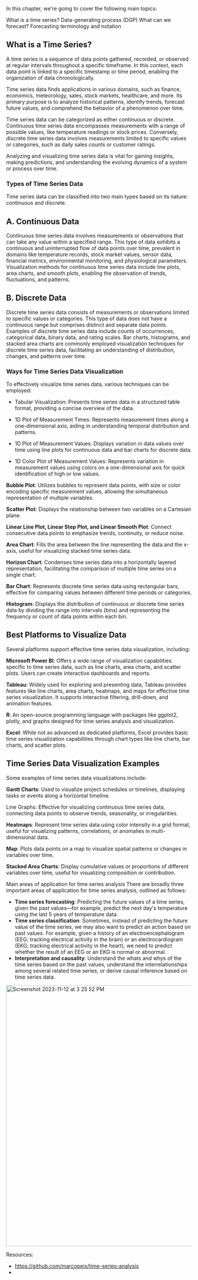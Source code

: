 In this chapter, we're going to cover the following main topics:

What is a time series?
Data-generating process (DGP)
What can we forecast?
Forecasting terminology and notation


## What is a Time Series?

A time series is a sequence of data points gathered, recorded, or observed at regular intervals throughout a specific timeframe. In this context, each data point is linked to a specific timestamp or time period, enabling the organization of data chronologically.

Time series data finds applications in various domains, such as finance, economics, meteorology, sales, stock markets, healthcare, and more. Its primary purpose is to analyze historical patterns, identify trends, forecast future values, and comprehend the behavior of a phenomenon over time.

Time series data can be categorized as either continuous or discrete. Continuous time series data encompasses measurements with a range of possible values, like temperature readings or stock prices. Conversely, discrete time series data involves measurements limited to specific values or categories, such as daily sales counts or customer ratings.

Analyzing and visualizing time series data is vital for gaining insights, making predictions, and understanding the evolving dynamics of a system or process over time.

### Types of Time Series Data

Time series data can be classified into two main types based on its nature: continuous and discrete.

## A. Continuous Data

Continuous time series data involves measurements or observations that can take any value within a specified range. This type of data exhibits a continuous and uninterrupted flow of data points over time, prevalent in domains like temperature records, stock market values, sensor data, financial metrics, environmental monitoring, and physiological parameters. Visualization methods for continuous time series data include line plots, area charts, and smooth plots, enabling the observation of trends, fluctuations, and patterns.

## B. Discrete Data

Discrete time series data consists of measurements or observations limited to specific values or categories. This type of data does not have a continuous range but comprises distinct and separate data points. Examples of discrete time series data include counts of occurrences, categorical data, binary data, and rating scales. Bar charts, histograms, and stacked area charts are commonly employed visualization techniques for discrete time series data, facilitating an understanding of distribution, changes, and patterns over time.

### Ways for Time Series Data Visualization

To effectively visualize time series data, various techniques can be employed:

- Tabular Visualization: Presents time series data in a structured table format, providing a concise overview of the data.

- 1D Plot of Measurement Times: Represents measurement times along a one-dimensional axis, aiding in understanding temporal distribution and patterns.

- 1D Plot of Measurement Values: Displays variation in data values over time using line plots for continuous data and bar charts for discrete data.

- 1D Color Plot of Measurement Values: Represents variation in measurement values using colors on a one-dimensional axis for quick identification of high or low values.

<strong>Bubble Plot</strong>: Utilizes bubbles to represent data points, with size or color encoding specific measurement values, allowing the simultaneous representation of multiple variables.

<strong>Scatter Plot</strong>: Displays the relationship between two variables on a Cartesian plane.

<strong>Linear Line Plot, Linear Step Plot, and Linear Smooth Plot</strong>: Connect consecutive data points to emphasize trends, continuity, or reduce noise.

<strong>Area Chart</strong>: Fills the area between the line representing the data and the x-axis, useful for visualizing stacked time series data.

<strong>Horizon Chart</strong>: Condenses time series data into a horizontally layered representation, facilitating the comparison of multiple time series on a single chart.

<strong>Bar Chart</strong>: Represents discrete time series data using rectangular bars, effective for comparing values between different time periods or categories.

<strong>Histogram</strong>: Displays the distribution of continuous or discrete time series data by dividing the range into intervals (bins) and representing the frequency or count of data points within each bin.

## Best Platforms to Visualize Data

Several platforms support effective time series data visualization, including:

<strong>Microsoft Power BI</strong>: Offers a wide range of visualization capabilities specific to time series data, such as line charts, area charts, and scatter plots. Users can create interactive dashboards and reports.

<strong>Tableau</strong>: Widely used for exploring and presenting data, Tableau provides features like line charts, area charts, heatmaps, and maps for effective time series visualization. It supports interactive filtering, drill-down, and animation features.

<strong>R</strong>: An open-source programming language with packages like ggplot2, plotly, and graphs designed for time series analysis and visualization.

<strong>Excel</strong>: While not as advanced as dedicated platforms, Excel provides basic time series visualization capabilities through chart types like line charts, bar charts, and scatter plots.

## Time Series Data Visualization Examples

Some examples of time series data visualizations include:

<strong>Gantt Charts</strong>: Used to visualize project schedules or timelines, displaying tasks or events along a horizontal timeline.

</strong>Line Graphs: Effective for visualizing continuous time series data, connecting data points to observe trends, seasonality, or irregularities.

<strong>Heatmaps</strong>: Represent time series data using color intensity in a grid format, useful for visualizing patterns, correlations, or anomalies in multi-dimensional data.

<strong>Map</strong>: Plots data points on a map to visualize spatial patterns or changes in variables over time.

<strong>Stacked Area Charts</strong>: Display cumulative values or proportions of different variables over time, useful for visualizing composition or contribution.

Main areas of application for time series analysis
There are broadly three important areas of application for time series analysis, outlined as follows:

- <strong>Time series forecasting</strong>: Predicting the future values of a time series, given the past values—for example, predict the next day's temperature using the last 5 years of temperature data.
- <strong>Time series classification</strong>: Sometimes, instead of predicting the future value of the time series, we may also want to predict an action based on past values. For example, given a history of an
electroencephalogram (EEG; tracking electrical activity in the brain) or an electrocardiogram (EKG; tracking electrical activity in the heart), we need to predict whether the result of an EEG or an EKG is normal or abnormal.
- <strong>Interpretation and causality</strong>: Understand the whats and whys of the time series based on the past values, understand the interrelationships among several related time series, or derive causal inference based on time series data.

<img width="708" alt="Screenshot 2023-11-12 at 3 25 52 PM" src="https://github.com/andysingal/Times-series/assets/20493493/8783c88b-5b40-4584-b740-0578939eca16">




Resources:
- https://github.com/marcopeix/time-series-analysis
- 
